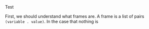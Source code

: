
Test

First, we should understand what frames are. A frame is a list of pairs
`(variable . value)`. In the case that nothing is 
